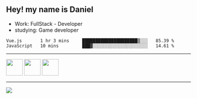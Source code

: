 ## Hey! my name is Daniel

- Work: FullStack - Developer
- studying: Game developer

<!--START_SECTION:waka-->

```text
Vue.js       1 hr 3 mins     █████████████████████▒░░░   85.39 %
JavaScript   10 mins         ███▓░░░░░░░░░░░░░░░░░░░░░   14.61 %
```

<!--END_SECTION:waka-->
    

<hr>
<div>
    <img height="45" src="https://img.icons8.com/color/48/000000/nodejs.png"/>
    <img height="45" src="https://www.vectorlogo.zone/logos/golang/golang-ar21.svg">
    <img height="45" src="https://www.vectorlogo.zone/logos/nestjs/nestjs-icon.svg">
</div>
<hr>
<div>
    <a href="https://www.linkedin.com/in/daniel-lucas-bb7b82193/" target="_blank">
        <img src="https://img.shields.io/badge/LinkedIn-0077B5?style=for-the-badge&logo=linkedin&logoColor=white">
    </a>
</div>
